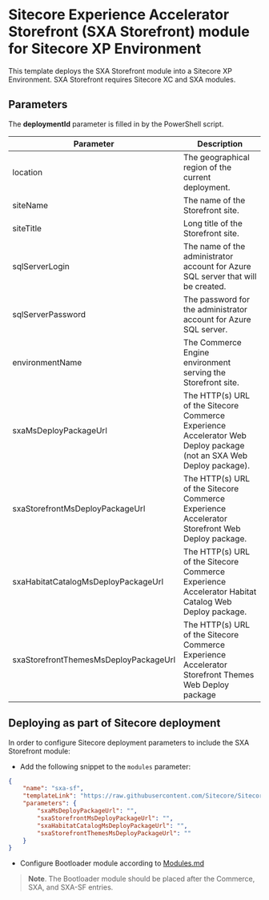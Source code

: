 # Sitecore Experience Accelerator Storefront (SXA Storefront) module for Sitecore XP Environment


This template deploys the SXA Storefront module into a Sitecore XP Environment. SXA Storefront requires Sitecore XC and SXA modules.  

## Parameters

The **deploymentId** parameter is filled in by the PowerShell script.

| Parameter                                    | Description
-----------------------------------------------|------------------------------------------------
| location                                     | The geographical region of the current deployment.
| siteName                                     | The name of the Storefront site.
| siteTitle                                    | Long title of the Storefront site.
| sqlServerLogin                               | The name of the administrator account for Azure SQL server that will be created.
| sqlServerPassword                            | The password for the administrator account for Azure SQL server.
| environmentName                              | The Commerce Engine environment serving the Storefront site.
| sxaMsDeployPackageUrl                        | The HTTP(s) URL of the Sitecore Commerce Experience Accelerator Web Deploy package (not an SXA Web Deploy package).
| sxaStorefrontMsDeployPackageUrl              | The HTTP(s) URL of the Sitecore Commerce Experience Accelerator Storefront Web Deploy package.
| sxaHabitatCatalogMsDeployPackageUrl          | The HTTP(s) URL of the Sitecore Commerce Experience Accelerator Habitat Catalog Web Deploy package.
| sxaStorefrontThemesMsDeployPackageUrl        | The HTTP(s) URL of the Sitecore Commerce Experience Accelerator Storefront Themes Web Deploy package


## Deploying as part of Sitecore deployment

In order to configure Sitecore deployment parameters to include the SXA Storefront module:

* Add the following snippet to the `modules` parameter:

```JSON
{
    "name": "sxa-sf",
    "templateLink": "https://raw.githubusercontent.com/Sitecore/Sitecore-Azure-Quickstart-Templates/master/SXA%20Storefront%201.0/azuredeploy.json",
    "parameters": {
        "sxaMsDeployPackageUrl": "",
        "sxaStorefrontMsDeployPackageUrl": "",
        "sxaHabitatCatalogMsDeployPackageUrl": "",
        "sxaStorefrontThemesMsDeployPackageUrl": ""
    }
}
```

* Configure Bootloader module according to [Modules.md](../MODULES.md)
> **Note**. The Bootloader module should be placed after the Commerce, SXA, and SXA-SF entries.